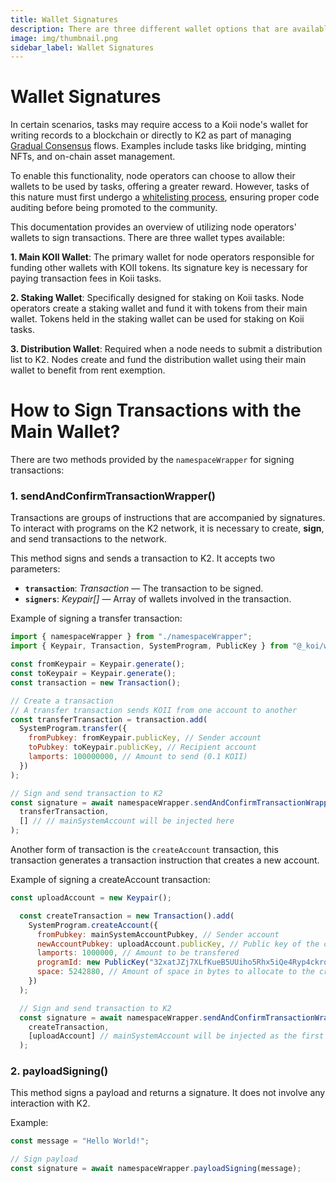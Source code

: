 ```yaml
---
title: Wallet Signatures
description: There are three different wallet options that are available to node operators of Koii who want to be able to sign transactions, store, stake, send and receive Koii Tokens on K2.
image: img/thumbnail.png
sidebar_label: Wallet Signatures
---
```


# Wallet Signatures

In certain scenarios, tasks may require access to a Koii node's wallet for writing records to a blockchain or directly to K2 as part of managing [Gradual Consensus](/develop/koii-task-101/what-are-tasks/gradual-consensus) flows. Examples include tasks like bridging, minting NFTs, and on-chain asset management.

To enable this functionality, node operators can choose to allow their wallets to be used by tasks, offering a greater reward. However, tasks of this nature must first undergo a [whitelisting process](/develop/write-a-koii-task/task-development-guide/task-development-flow/whitelist-task), ensuring proper code auditing before being promoted to the community.

This documentation provides an overview of utilizing node operators' wallets to sign transactions. There are three wallet types available:

**1. Main KOII Wallet**: The primary wallet for node operators responsible for funding other wallets with KOII tokens. Its signature key is necessary for paying transaction fees in Koii tasks.

**2. Staking Wallet**: Specifically designed for staking on Koii tasks. Node operators create a staking wallet and fund it with tokens from their main wallet. Tokens held in the staking wallet can be used for staking on Koii tasks.

**3. Distribution Wallet**: Required when a node needs to submit a distribution list to K2. Nodes create and fund the distribution wallet using their main wallet to benefit from rent exemption.

# How to Sign Transactions with the Main Wallet?

There are two methods provided by the `namespaceWrapper` for signing transactions:

### 1. sendAndConfirmTransactionWrapper()

Transactions are groups of instructions that are accompanied by signatures. To interact with programs on the K2 network, it is necessary to create, **sign**, and send transactions to the network.

This method signs and sends a transaction to K2. It accepts two parameters:

- **`transaction`**: _Transaction_ — The transaction to be signed.
- **`signers`**: _Keypair[]_ — Array of wallets involved in the transaction.

Example of signing a transfer transaction:

```js
import { namespaceWrapper } from "./namespaceWrapper";
import { Keypair, Transaction, SystemProgram, PublicKey } from "@_koi/web3.js";

const fromKeypair = Keypair.generate();
const toKeypair = Keypair.generate();
const transaction = new Transaction();

// Create a transaction
// A transfer transaction sends KOII from one account to another
const transferTransaction = transaction.add(
  SystemProgram.transfer({
    fromPubkey: fromKeypair.publicKey, // Sender account
    toPubkey: toKeypair.publicKey, // Recipient account
    lamports: 100000000, // Amount to send (0.1 KOII)
  })
);

// Sign and send transaction to K2
const signature = await namespaceWrapper.sendAndConfirmTransactionWrapper(
  transferTransaction,
  [] // // mainSystemAccount will be injected here
);
```

Another form of transaction is the `createAccount` transaction, this transaction generates a transaction instruction that creates a new account.

Example of signing a createAccount transaction:

```js
const uploadAccount = new Keypair();

  const createTransaction = new Transaction().add(
    SystemProgram.createAccount({
      fromPubkey: mainSystemAccountPubkey, // Sender account
      newAccountPubkey: uploadAccount.publicKey, // Public key of the created account
      lamports: 1000000, // Amount to be transfered
      programId: new PublicKey("32xatJZj7XLfKueB5UUiho5Rhx5iQe4Ryp4ckrqFpCQS"), // Publickey of the program to assign as the owner of the created account
      space: 5242880, // Amount of space in bytes to allocate to the created account
    })
  );

  // Sign and send transaction to K2
  const signature = await namespaceWrapper.sendAndConfirmTransactionWrapper(
    createTransaction,
    [uploadAccount] // mainSystemAccount will be injected as the first parameter here
  );
```

### 2. payloadSigning()

This method signs a payload and returns a signature. It does not involve any interaction with K2.

Example:

```js
const message = "Hello World!";

// Sign payload
const signature = await namespaceWrapper.payloadSigning(message);
```
